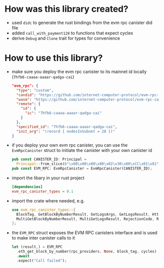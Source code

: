 # How was this library created?

-   used `didc` to generate the rust bindings from the evm rpc canister did file
-   added `call_with_payment128` to functions that expect cycles
-   derive `Debug` and `Clone` trait for types for convenience

# How to use this library?

-   make sure you deploy the evm rpc canister to its mainnet id locally (`7hfb6-caaaa-aaaar-qadga-cai`)
    ```json
    "evm_rpc": {
      "type": "custom",
      "candid": "https://github.com/internet-computer-protocol/evm-rpc-canister/releases/latest/download/evm_rpc.did",
      "wasm": "https://github.com/internet-computer-protocol/evm-rpc-canister/releases/latest/download/evm_rpc.wasm.gz",
      "remote": {
        "id": {
          "ic": "7hfb6-caaaa-aaaar-qadga-cai"
        }
      },
      "specified_id": "7hfb6-caaaa-aaaar-qadga-cai",
      "init_arg": "(record { nodesInSubnet = 28 })"
    }
    ```
-   if you deploy your own evm rpc canister, you can use the `EvmRpcCanister` struct to initiate the canister with your own canister id
    ```rust
    pub const CANISTER_ID: Principal =
      Principal::from_slice(b"\x00\x00\x00\x00\x02\x30\x00\xCC\x01\x01"); // 7hfb6-caaaa-aaaar-qadga-cai
    pub const EVM_RPC: EvmRpcCanister = EvmRpcCanister(CANISTER_ID);
    ```
-   import the libary in your rust project
    ```toml
    [dependencies]
    evm_rpc_canister_types = 0.1
    ```
-   import the crate where needed, e.g.
    ```rust
    use evm_rpc_canister_types::{
      BlockTag, GetBlockByNumberResult, GetLogsArgs, GetLogsResult, HttpOutcallError,
      MultiGetBlockByNumberResult, MultiGetLogsResult, RejectionCode, RpcError, EVM_RPC,
    };
    ```
-   the `EVM_RPC` struct exposes the EVM RPC canisters interface and is used to make inter canister calls to it
    ```rust
    let (result,) = EVM_RPC
      .eth_get_block_by_number(rpc_providers, None, block_tag, cycles)
      .await
      .expect("Call failed");
    ```
